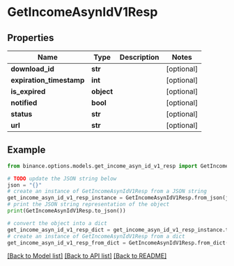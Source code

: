 # GetIncomeAsynIdV1Resp


## Properties

Name | Type | Description | Notes
------------ | ------------- | ------------- | -------------
**download_id** | **str** |  | [optional] 
**expiration_timestamp** | **int** |  | [optional] 
**is_expired** | **object** |  | [optional] 
**notified** | **bool** |  | [optional] 
**status** | **str** |  | [optional] 
**url** | **str** |  | [optional] 

## Example

```python
from binance.options.models.get_income_asyn_id_v1_resp import GetIncomeAsynIdV1Resp

# TODO update the JSON string below
json = "{}"
# create an instance of GetIncomeAsynIdV1Resp from a JSON string
get_income_asyn_id_v1_resp_instance = GetIncomeAsynIdV1Resp.from_json(json)
# print the JSON string representation of the object
print(GetIncomeAsynIdV1Resp.to_json())

# convert the object into a dict
get_income_asyn_id_v1_resp_dict = get_income_asyn_id_v1_resp_instance.to_dict()
# create an instance of GetIncomeAsynIdV1Resp from a dict
get_income_asyn_id_v1_resp_from_dict = GetIncomeAsynIdV1Resp.from_dict(get_income_asyn_id_v1_resp_dict)
```
[[Back to Model list]](../README.md#documentation-for-models) [[Back to API list]](../README.md#documentation-for-api-endpoints) [[Back to README]](../README.md)



